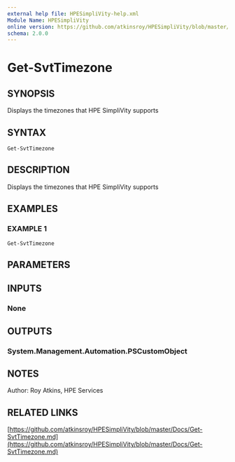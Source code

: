 ```yaml
---
external help file: HPESimpliVity-help.xml
Module Name: HPESimpliVity
online version: https://github.com/atkinsroy/HPESimpliVity/blob/master/Docs/Get-SvtTimezone.md
schema: 2.0.0
---
```


# Get-SvtTimezone

## SYNOPSIS
Displays the timezones that HPE SimpliVity supports

## SYNTAX

```
Get-SvtTimezone
```

## DESCRIPTION
Displays the timezones that HPE SimpliVity supports

## EXAMPLES

### EXAMPLE 1
```
Get-SvtTimezone
```

## PARAMETERS

## INPUTS

### None
## OUTPUTS

### System.Management.Automation.PSCustomObject
## NOTES
Author: Roy Atkins, HPE Services

## RELATED LINKS

[https://github.com/atkinsroy/HPESimpliVity/blob/master/Docs/Get-SvtTimezone.md](https://github.com/atkinsroy/HPESimpliVity/blob/master/Docs/Get-SvtTimezone.md)


